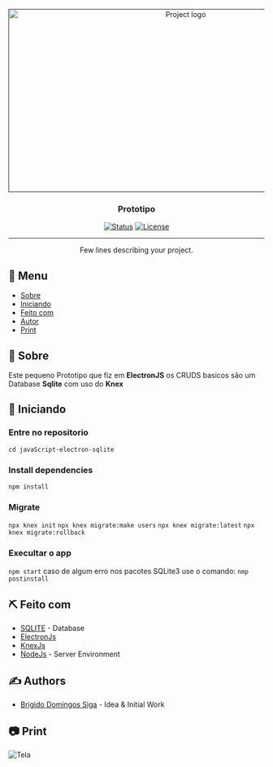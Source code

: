 <p align="center">
  <a href="" rel="noopener">
 <img width=682px height=360px src="https://i.imgur.com/Rfne2HV.png" alt="Project logo"></a>
</p>

<h3 align="center">Prototipo</h3>

<div align="center">

[![Status](https://img.shields.io/badge/status-active-success.svg)]()
[![License](https://img.shields.io/badge/license-MIT-blue.svg)](/LICENSE)

</div>

---

<p align="center"> Few lines describing your project.
    <br> 
</p>

## 📝 Menu

- [Sobre](#about)
- [Iniciando](#getting_started)
- [Feito com](#built_using)
- [Autor](#authors)
- [Print](#prints)

## 🧐 Sobre <a name = "about"></a>

Este pequeno Prototipo que fiz em **ElectronJS** os CRUDS basicos são um Database **Sqlite** com uso  do **Knex**

## 🏁 Iniciando <a name = "getting_started"></a>

### Entre no repositorio
`cd javaScript-electron-sqlite`

### Install dependencies
`npm install`

### Migrate
`npx knex init`
`npx knex migrate:make users`
`npx knex migrate:latest`
`npx knex migrate:rollback`

### Execultar o app
`npm start`
  caso de algum erro nos pacotes SQLite3 use o comando:
`nmp postinstall`


## ⛏️ Feito com <a name = "built_using"></a>

- [SQLITE](https://www.sqlite.org/index.html) - Database
- [ElectronJs](https://www.electronjs.org/)
- [KnexJs](http://knexjs.org/)
- [NodeJs](https://nodejs.org/en/) - Server Environment

## ✍️ Authors <a name = "authors"></a>

- [Brigido Domingos Siga](https://github.com/brigidodsiga) - Idea & Initial Work

## 📷 Print <a name = "prints"></a>

 <img src="https://i.imgur.com/Dlzdd36.png" alt="Tela"></a>